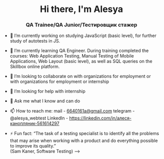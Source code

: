 <h1 align="center"> Hi there, I'm Alesya </h1>
<h3 align="center"> QA Trainee/QA Junior/Тестировщик стажер </h3>


- 🔭 I’m currently working on studying JavaScript (basic level), for further study of autotests in JS.

- 🌱 I’m currently learning QA Engineer. During training completed the courses: Web Application Testing, Manual Testing of Mobile Applications, Web Layout (basic level), as well as SQL queries on the Skillbox online platform.

- 👯 I’m looking to collaborate on with organizations for employment or with organizations for employment or internship

- 🤔 I’m looking for help with internship

- 💬 Ask me what I know and can do

- 📫 How to reach me:
mail - 6640161a@gmail.com
telegram - @alesya_webtest
LinkedIn - https://linkedin.com/in/алеся-канопляник-561614297

- ⚡ Fun fact: “The task of a testing specialist is to identify all the problems that may arise when working with a product and do everything possible to improve its quality.”  
(Sam Kaner, Software Testing)
-->
